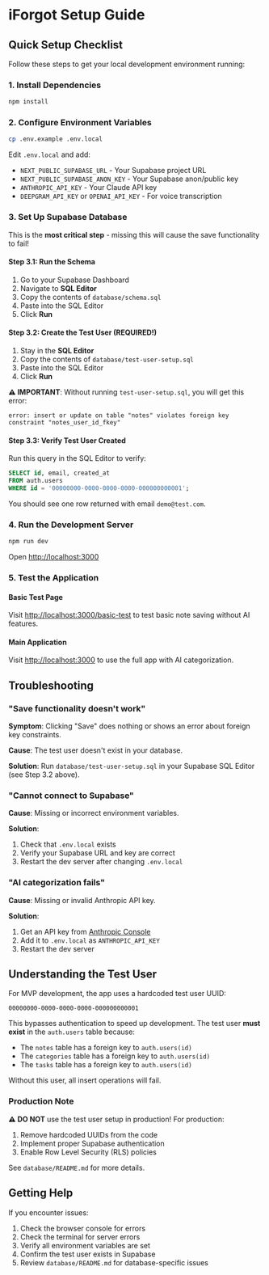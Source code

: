 # iForgot Setup Guide

## Quick Setup Checklist

Follow these steps to get your local development environment running:

### 1. Install Dependencies
```bash
npm install
```

### 2. Configure Environment Variables
```bash
cp .env.example .env.local
```

Edit `.env.local` and add:
- `NEXT_PUBLIC_SUPABASE_URL` - Your Supabase project URL
- `NEXT_PUBLIC_SUPABASE_ANON_KEY` - Your Supabase anon/public key
- `ANTHROPIC_API_KEY` - Your Claude API key
- `DEEPGRAM_API_KEY` or `OPENAI_API_KEY` - For voice transcription

### 3. Set Up Supabase Database

This is the **most critical step** - missing this will cause the save functionality to fail!

#### Step 3.1: Run the Schema
1. Go to your Supabase Dashboard
2. Navigate to **SQL Editor**
3. Copy the contents of `database/schema.sql`
4. Paste into the SQL Editor
5. Click **Run**

#### Step 3.2: Create the Test User (REQUIRED!)
1. Stay in the **SQL Editor**
2. Copy the contents of `database/test-user-setup.sql`
3. Paste into the SQL Editor
4. Click **Run**

**⚠️ IMPORTANT**: Without running `test-user-setup.sql`, you will get this error:
```
error: insert or update on table "notes" violates foreign key constraint "notes_user_id_fkey"
```

#### Step 3.3: Verify Test User Created
Run this query in the SQL Editor to verify:
```sql
SELECT id, email, created_at
FROM auth.users
WHERE id = '00000000-0000-0000-0000-000000000001';
```

You should see one row returned with email `demo@test.com`.

### 4. Run the Development Server
```bash
npm run dev
```

Open [http://localhost:3000](http://localhost:3000)

### 5. Test the Application

#### Basic Test Page
Visit [http://localhost:3000/basic-test](http://localhost:3000/basic-test) to test basic note saving without AI features.

#### Main Application
Visit [http://localhost:3000](http://localhost:3000) to use the full app with AI categorization.

## Troubleshooting

### "Save functionality doesn't work"

**Symptom**: Clicking "Save" does nothing or shows an error about foreign key constraints.

**Cause**: The test user doesn't exist in your database.

**Solution**: Run `database/test-user-setup.sql` in your Supabase SQL Editor (see Step 3.2 above).

### "Cannot connect to Supabase"

**Cause**: Missing or incorrect environment variables.

**Solution**:
1. Check that `.env.local` exists
2. Verify your Supabase URL and key are correct
3. Restart the dev server after changing `.env.local`

### "AI categorization fails"

**Cause**: Missing or invalid Anthropic API key.

**Solution**:
1. Get an API key from [Anthropic Console](https://console.anthropic.com/)
2. Add it to `.env.local` as `ANTHROPIC_API_KEY`
3. Restart the dev server

## Understanding the Test User

For MVP development, the app uses a hardcoded test user UUID:
```
00000000-0000-0000-0000-000000000001
```

This bypasses authentication to speed up development. The test user **must exist** in the `auth.users` table because:
- The `notes` table has a foreign key to `auth.users(id)`
- The `categories` table has a foreign key to `auth.users(id)`
- The `tasks` table has a foreign key to `auth.users(id)`

Without this user, all insert operations will fail.

### Production Note

**⚠️ DO NOT** use the test user setup in production! For production:
1. Remove hardcoded UUIDs from the code
2. Implement proper Supabase authentication
3. Enable Row Level Security (RLS) policies

See `database/README.md` for more details.

## Getting Help

If you encounter issues:
1. Check the browser console for errors
2. Check the terminal for server errors
3. Verify all environment variables are set
4. Confirm the test user exists in Supabase
5. Review `database/README.md` for database-specific issues
